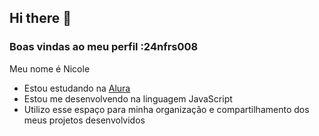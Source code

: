 ## Hi there 👋

### Boas vindas ao meu perfil :24nfrs008

Meu nome é Nicole

- Estou estudando na [Alura](https://www.alura.com.br)
- Estou me desenvolvendo na linguagem JavaScript
- Utilizo esse espaço para minha organização e compartilhamento dos meus projetos desenvolvidos

